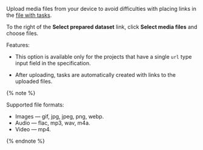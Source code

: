 Upload media files from your device to avoid difficulties with placing links in the [file with tasks](../../../glossary.md#tsv).

To the right of the **Select prepared dataset** link, click **Select media files** and choose files.

Features:

* This option is available only for the projects that have a single `url` type input field in the specification.

* After uploading, tasks are automatically created with links to the uploaded files.

{% note %}

Supported file formats:

- Images — gif, jpg, jpeg, png, webp.
- Audio — flac, mp3, wav, m4a.
- Video — mp4.

{% endnote %}